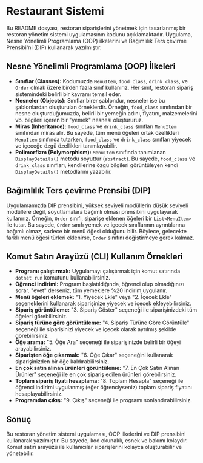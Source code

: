 # Restaurant Sistemi

Bu README dosyası, restoran siparişlerini yönetmek için tasarlanmış bir restoran yönetim sistemi uygulamasının kodunu açıklamaktadır. Uygulama, Nesne Yönelimli Programlama (OOP) ilkelerini ve Bağımlılık Ters çevirme Prensibi'ni (DIP) kullanarak yazılmıştır.

## Nesne Yönelimli Programlama (OOP) İlkeleri

*   **Sınıflar (Classes):** Kodumuzda `MenuItem`, `food_class`, `drink_class`, ve `Order` olmak üzere birden fazla sınıf kullanırız. Her sınıf, restoran sipariş sistemindeki belirli bir kavramı temsil eder.
*   **Nesneler (Objects):** Sınıflar birer şablondur, nesneler ise bu şablonlardan oluşturulan örneklerdir. Örneğin, `food_class` sınıfından bir nesne oluşturduğumuzda, belirli bir yemeğin adını, fiyatını, malzemelerini vb. bilgileri içeren bir "yemek" nesnesi oluştururuz.
*   **Miras (Inheritance):** `food_class` ve `drink_class` sınıfları `MenuItem` sınıfından miras alır. Bu sayede, tüm menü öğeleri ortak özellikleri `MenuItem` sınıfında tutarken, `food_class` ve `drink_class` sınıfları yiyecek ve içeceğe özgü özellikleri tanımlayabilir.
*   **Polimorfizm (Polymorphism):** `MenuItem` sınıfında tanımlanan `DisplayDetails()` metodu soyuttur (`abstract`). Bu sayede, `food_class` ve `drink_class` sınıfları, kendilerine özgü bilgileri görüntüleyen kendi `DisplayDetails()` metodlarını yazabilir.

## Bağımlılık Ters çevirme Prensibi (DIP)

Uygulamamızda DIP prensibini, yüksek seviyeli modüllerin düşük seviyeli modüllere değil, soyutlamalara bağımlı olması prensibini uygulayarak kullanırız. Örneğin, `Order` sınıfı, siparişe eklenen öğeleri bir `List<MenuItem>` ile tutar. Bu sayede, `Order` sınıfı yemek ve içecek sınıflarının ayrıntılarına bağımlı olmaz, sadece bir menü öğesi olduğunu bilir. Böylece, gelecekte farklı menü öğesi türleri eklenirse, `Order` sınıfını değiştirmeye gerek kalmaz.

## Komut Satırı Arayüzü (CLI) Kullanım Örnekleri

*   **Programı çalıştırmak:** Uygulamayı çalıştırmak için komut satırında `dotnet run` komutunu kullanabilirsiniz.
*   **Öğrenci indirimi:** Program başlatıldığında, öğrenci olup olmadığınızı sorar. "evet" derseniz, tüm yemeklere %20 indirim uygulanır.
*   **Menü öğeleri eklemek:** "1. Yiyecek Ekle" veya "2. İçecek Ekle" seçeneklerini kullanarak siparişinize yiyecek ve içecek ekleyebilirsiniz.
*   **Sipariş görüntüleme:** "3. Sipariş Göster" seçeneği ile siparişinizdeki tüm öğeleri görebilirsiniz.
*   **Sipariş türüne göre görüntüleme:** "4. Sipariş Türüne Göre Görüntüle" seçeneği ile siparişinizi yiyecek ve içecek olarak ayrılmış şekilde görebilirsiniz.
*   **Öğe arama:** "5. Öğe Ara" seçeneği ile siparişinizde belirli bir öğeyi arayabilirsiniz.
*   **Siparişten öğe çıkarmak:** "6. Öğe Çıkar" seçeneğini kullanarak siparişinizden bir öğe kaldırabilirsiniz.
*   **En çok satın alınan ürünleri görüntüleme:** "7. En Çok Satın Alınan Ürünler" seçeneği ile en çok sipariş edilen ürünleri görebilirsiniz.
*   **Toplam sipariş fiyatı hesaplama:** "8. Toplam Hesapla" seçeneği ile öğrenci indirimi uygulanmış (eğer öğrenciyseniz) toplam sipariş fiyatını hesaplayabilirsiniz.
*   **Programdan çıkış:** "9. Çıkış" seçeneği ile programı sonlandırabilirsiniz.

## Sonuç

Bu restoran yönetim sistemi uygulaması, OOP ilkelerini ve DIP prensibini kullanarak yazılmıştır. Bu sayede, kod okunaklı, esnek ve bakımı kolaydır. Komut satırı arayüzü ile kullanıcılar siparişlerini kolayca oluşturabilir ve yönetebilir.